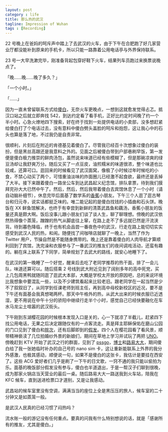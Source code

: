 ```yaml
---
layout: post
category : life
title: 那么热的武汉
tagline: Impression of Wuhan
tags : [Recording]
---
```


22 号晚上在爸妈的呵斥声中踏上了去武汉的火车，由于下午在合肥跑了好几家营业厅都没能补到原来的手机卡，所以只能一路靠着公用电话亭与外界保持联系。

23 号一大早洗漱完毕，刚准备背起包穿好鞋下火车，结果列车员跑过来换票说晚点了。

「晚……晚……晚了多久？」

「一个小时。」

「……」

因为一直未曾留联系方式给[傻白](https://twitter.com/gujiling)，无奈火车更晚点，一想到这就愈发觉得忐忑。抵汉口站之后就立即奔找 542，到达约定看了看手机，正好比约定时间晚了约一个半小时。心急火燎地四下搜索，好在终于找到一处提供电话的小卖部，没多想赶紧给傻白打了个电话过去，没有意料中傻白劈头盖脸的呵斥和抱怨，这让我心中的石头也算是落了地，不过我仍是自责非常。

很顺利，片刻后在附近的肯德基见着傻白了。尽管我已经百十次想象过傻白的装扮，但是黑丝高跟还是我意料之外的。见面之后被傻白带到户部巷刷早饭，第一发便是傻白极力推崇的鲜肉汤包，虽然说来味道已经有些模糊了，但是那碗凉爽的绿豆汤却让我舒爽万分。随后又买了一点豆皮，油煎糯米的味道很浓，整个味道也比较咸，还算可口。逛回来的时候看见了武汉面窝，像极了小时候过年时候吃的小食，不禁心动买了两个，可惜重油淡味的炸面圈儿已经激不起食欲，最终还是丢掉了大半。接下来跟着傻白一路坐公车到达武昌起义纪念馆，排队拿票，待到我们膜拜完孙大大已然中午了。然后，然后，然后我带着傻白去宾馆休息了一个小时（请自动脑补细节），休息完毕后面基了数学系的[香蕉](https://twitter.com/0soun0)小朋友。下午三个人逛了逛古琴台和归元寺，说实话都挺乏味的。唯二能记起的是傻白找钱的小插曲和石头饼。晚饭在 XX 鲜鱼馆解决，也终于有幸尝到新鲜的清蒸武昌鱼和藕汤，香蕉小朋友的饭量还真是颇大啊。饭后没事儿跟小朋友们谈了谈人生，聊了聊理想。傍晚的武汉依然热得像个蒸笼，蹭蹭的热气从脚底往上窜，在路上走不了多远就已然是汗流浃背。待到暮色降临，终于也有机会品尝一番夜色中的武汉，行走在路上能切切实实感受到武汉人民的热，和闹。随便找了间咖啡店就聊了一晚上，当然了作为 Twitter 用户，节操自然是不能随身携带的。晚上还是靠着傻白的人肉导航才算顺利回到了宾馆，洗完澡和衣服参与了一番武汉的推友们的夜间调戏活动，还蛮有趣的。躺在床上联系了下同学，简单规划了去武大的路线，就安心地睡下了。

在武汉的第一晚睡了一个好觉，醒来后去吃了老同学推荐的热干面，排了一会儿队，味道还算可以。随后搭乘 2 号线到武大附近见到了阔别多年的高中死党，买上几包周黑鸭就随同逛了逛武大本部，大概是学校太开放的原因吧，总的来说环境比我想象中要混乱一些，以及不少建筑看起来比较老旧。跟老同学在一起当然是少不了叙叙旧了，从同学到任课老师到班主任，再到高中母校新校区的近况，要不是下午还有面基会我真想喝两杯。那天中午格外的热，从武大出来的时候衣服已近透湿，更不用说在中午十分的骄阳中继续行走半个小时，感觉自己已经快要融化在车水马龙尘土喧嚣的武汉街头。

下午刚到东湖樱花园的时候根本发现入口是关的，心一下就凉了半截儿，赶紧四下找公用电话，无果之后决定跟随仅有的一点客流走。真是拜主耶稣保佑在磨山公园的门口见到了傻白和[胖次](https://twitter.com/GiyyaPan)，还有后脚即到的[假发](https://twitter.com/Rieya)。四个人在樱花园看了看风景，顺带精神亵渎了几位拍婚纱外景的新娘们，期间在草地上学习并试玩了两把 [UNO](http://en.wikipedia.org/wiki/Uno_(card_game))。傍晚赶到 KTV 开始了武汉之行的群面，见到了 [pssgo](https://twitter.com/pssgo)，[博士](https://twitter.com/SennoNing)和[路易大大](https://twitter.com/fdb713)，期间傻白给了我一张她临时补办的自己号的 nano sim 卡，这让重新能联系上外界的我分外感激，也极其感动，顺便说一句，如果不是傻白的这张卡，我估计是要挂在西安了。这些 ACG 爱好者们几乎是刷了一下午的日文歌，一窍不通的我只能以偷拍为乐。面基的晚饭部分假发没有参与，傻白也半道退出，于是一帮汉子们聊到很晚，成为那家火锅店当天营业的最后一桌。随后路易大大一路送我到火车站，陪我在 KFC 候车，直到送进检票口才道别，又是让我感动。

武昌站的候车室里没有空调，满满当当的座位上全是黑压压的旅人，候车室的二十分钟又是如蒸笼一般。

是武汉人民真的已经习惯了闷热吗？

流水账一般的游记没有任何重点。要真的问我有什么特别想说的话，就是「感谢所有的推友，尤其是傻白。」